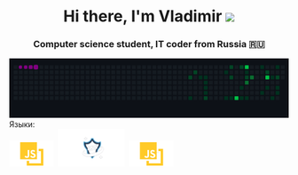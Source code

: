 <h1 align="center">Hi there, I'm  Vladimir 
<img src="https://github.com/blackcater/blackcater/raw/main/images/Hi.gif" height="32"/></h1>
<h3 align="center">Computer science student, IT coder from Russia 🇷🇺</h3>
  <img src="/public/snake.gif" alt="" srcset="">
<!--   <img src="/public/earth.gif" style="width: 200px;" alt="" srcset=""> -->
 <!-- <img style="width: 300px;" src="/public/spinners.webp" alt="" srcset=""> -->


<div>Языки:</div>
<div>
  <img src="/public/JavaScript.png" alt="Java" width="80" peak="80"/>&nbsp;
  <img src="/public/CSS.png" alt="Java" width="120" peak="120"/>&nbsp;
  <img src="/public/JavaScript.png" alt="Java" width="80" peak="80"/>&nbsp;






</div>
